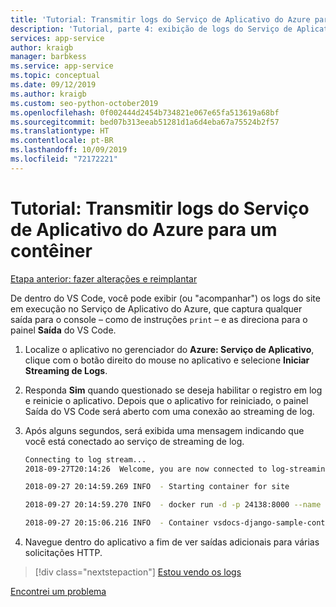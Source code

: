 ```yaml
---
title: 'Tutorial: Transmitir logs do Serviço de Aplicativo do Azure para um contêiner dentro do Visual Studio Code'
description: 'Tutorial, parte 4: exibição de logs do Serviço de Aplicativo do Azure para monitorar seu comportamento.'
services: app-service
author: kraigb
manager: barbkess
ms.service: app-service
ms.topic: conceptual
ms.date: 09/12/2019
ms.author: kraigb
ms.custom: seo-python-october2019
ms.openlocfilehash: 0f002444d2454b734821e067e65fa513619a68bf
ms.sourcegitcommit: bed07b313eeab51281d1a6d4eba67a75524b2f57
ms.translationtype: HT
ms.contentlocale: pt-BR
ms.lasthandoff: 10/09/2019
ms.locfileid: "72172221"
---
```

# <a name="tutorial-stream-logs-from-azure-app-service-for-a-container"></a>Tutorial: Transmitir logs do Serviço de Aplicativo do Azure para um contêiner

[Etapa anterior: fazer alterações e reimplantar](tutorial-deploy-containers-03.md)

De dentro do VS Code, você pode exibir (ou "acompanhar") os logs do site em execução no Serviço de Aplicativo do Azure, que captura qualquer saída para o console – como de instruções `print` – e as direciona para o painel **Saída** do VS Code.

1. Localize o aplicativo no gerenciador do **Azure: Serviço de Aplicativo**, clique com o botão direito do mouse no aplicativo e selecione **Iniciar Streaming de Logs**.

1. Responda **Sim** quando questionado se deseja habilitar o registro em log e reinicie o aplicativo. Depois que o aplicativo for reiniciado, o painel Saída do VS Code será aberto com uma conexão ao streaming de log.

1. Após alguns segundos, será exibida uma mensagem indicando que você está conectado ao serviço de streaming de log.

    ```bash
    Connecting to log stream...
    2018-09-27T20:14:26  Welcome, you are now connected to log-streaming service.

    2018-09-27 20:14:59.269 INFO  - Starting container for site

    2018-09-27 20:14:59.270 INFO  - docker run -d -p 24138:8000 --name vsdocs-django-sample-container_0 -e WEBSITES_PORT=8000 -e WEBSITE_SITE_NAME=vsdocs-django-sample-container -e WEBSITE_AUTH_ENABLED=False -e WEBSITE_ROLE_INSTANCE_ID=0 -e WEBSITE_INSTANCE_ID=02c705ae24eaf5f298e553a9c2724b9fe4485707c2d1c36137cd02931091e561 -e HTTP_LOGGING_ENABLED=1 vsdocsregistry.azurecr.io/python-sample-vscode-django-tutorial:latest

    2018-09-27 20:15:06.216 INFO  - Container vsdocs-django-sample-container_0 for site vsdocs-django-sample-container initialized successfully.
    ```

1. Navegue dentro do aplicativo a fim de ver saídas adicionais para várias solicitações HTTP.

> [!div class="nextstepaction"]
> [Estou vendo os logs](tutorial-deploy-containers-05.md)

[Encontrei um problema](https://www.research.net/r/PWZWZ52?tutorial=vscode-appservice-containers&step=04-stream-logs)
